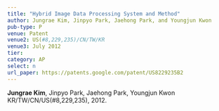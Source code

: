 ```yaml
---
title: "Hybrid Image Data Processing System and Method"
author: Jungrae Kim, Jinpyo Park, Jaehong Park, and Youngjun Kwon
pub-type: P
venue: Patent
venue2: US(#8,229,235)/CN/TW/KR
venue3: July 2012
tier: 
category: AP
select: n
url_paper: https://patents.google.com/patent/US8229235B2
---
```


**Jungrae Kim**, Jinpyo Park, Jaehong Park, Youngjun Kwon<br>
KR/TW/CN/US(#8,229,235), 2012.
